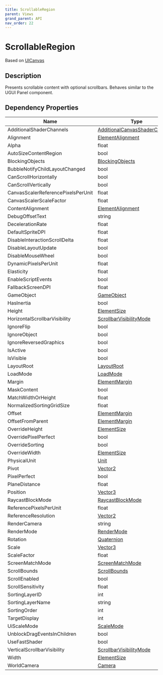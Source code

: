 ```yaml
---
title: ScrollableRegion
parent: Views
grand_parent: API
nav_order: 22
---
```


# ScrollableRegion

Based on [UICanvas](UICanvas)

## Description

Presents scrollable content with optional scrollbars. Behaves similar to the UGUI Panel component.

## Dependency Properties

| Name | Type | Description |
| --- | --- | --- |
| AdditionalShaderChannels | [AdditionalCanvasShaderChannels](http://docs.unity3d.com/ScriptReference/AdditionalCanvasShaderChannels.html) |  |
| Alignment | [ElementAlignment](../Types/ElementAlignment) |  |
| Alpha | float |  |
| AutoSizeContentRegion | bool |  |
| BlockingObjects | [BlockingObjects](http://docs.unity3d.com/ScriptReference/BlockingObjects.html) |  |
| BubbleNotifyChildLayoutChanged | bool |  |
| CanScrollHorizontally | bool |  |
| CanScrollVertically | bool |  |
| CanvasScalerReferencePixelsPerUnit | float |  |
| CanvasScalerScaleFactor | float |  |
| ContentAlignment | [ElementAlignment](../Types/ElementAlignment) |  |
| DebugOffsetText | string |  |
| DecelerationRate | float |  |
| DefaultSpriteDPI | float |  |
| DisableInteractionScrollDelta | float |  |
| DisableLayoutUpdate | bool |  |
| DisableMouseWheel | bool |  |
| DynamicPixelsPerUnit | float |  |
| Elasticity | float |  |
| EnableScriptEvents | bool |  |
| FallbackScreenDPI | float |  |
| GameObject | [GameObject](http://docs.unity3d.com/ScriptReference/GameObject.html) |  |
| HasInertia | bool |  |
| Height | [ElementSize](../Types/ElementSize) |  |
| HorizontalScrollbarVisibility | [ScrollbarVisibilityMode](../Types/ScrollbarVisibilityMode) |  |
| IgnoreFlip | bool |  |
| IgnoreObject | bool |  |
| IgnoreReversedGraphics | bool |  |
| IsActive | bool |  |
| IsVisible | bool |  |
| LayoutRoot | [LayoutRoot](LayoutRoot) |  |
| LoadMode | [LoadMode](../Types/LoadMode) |  |
| Margin | [ElementMargin](../Types/ElementMargin) |  |
| MaskContent | bool |  |
| MatchWidthOrHeight | float |  |
| NormalizedSortingGridSize | float |  |
| Offset | [ElementMargin](../Types/ElementMargin) |  |
| OffsetFromParent | [ElementMargin](../Types/ElementMargin) |  |
| OverrideHeight | [ElementSize](../Types/ElementSize) |  |
| OverridePixelPerfect | bool |  |
| OverrideSorting | bool |  |
| OverrideWidth | [ElementSize](../Types/ElementSize) |  |
| PhysicalUnit | [Unit](http://docs.unity3d.com/ScriptReference/Unit.html) |  |
| Pivot | [Vector2](http://docs.unity3d.com/ScriptReference/Vector2.html) |  |
| PixelPerfect | bool |  |
| PlaneDistance | float |  |
| Position | [Vector3](http://docs.unity3d.com/ScriptReference/Vector3.html) |  |
| RaycastBlockMode | [RaycastBlockMode](../Types/RaycastBlockMode) |  |
| ReferencePixelsPerUnit | float |  |
| ReferenceResolution | [Vector2](http://docs.unity3d.com/ScriptReference/Vector2.html) |  |
| RenderCamera | string |  |
| RenderMode | [RenderMode](http://docs.unity3d.com/ScriptReference/RenderMode.html) |  |
| Rotation | [Quaternion](http://docs.unity3d.com/ScriptReference/Quaternion.html) |  |
| Scale | [Vector3](http://docs.unity3d.com/ScriptReference/Vector3.html) |  |
| ScaleFactor | float |  |
| ScreenMatchMode | [ScreenMatchMode](http://docs.unity3d.com/ScriptReference/ScreenMatchMode.html) |  |
| ScrollBounds | [ScrollBounds](../Types/ScrollBounds) |  |
| ScrollEnabled | bool |  |
| ScrollSensitivity | float |  |
| SortingLayerID | int |  |
| SortingLayerName | string |  |
| SortingOrder | int |  |
| TargetDisplay | int |  |
| UiScaleMode | [ScaleMode](http://docs.unity3d.com/ScriptReference/ScaleMode.html) |  |
| UnblockDragEventsInChildren | bool |  |
| UseFastShader | bool |  |
| VerticalScrollbarVisibility | [ScrollbarVisibilityMode](../Types/ScrollbarVisibilityMode) |  |
| Width | [ElementSize](../Types/ElementSize) |  |
| WorldCamera | [Camera](http://docs.unity3d.com/ScriptReference/Camera.html) |  |
